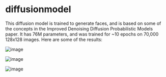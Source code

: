 # diffusionmodel
This diffusion model is trained to generate faces, and is based on some of the concepts in the Improved Denoising Diffusion Probabilistic Models paper. It has 76M parameters, and was trained for ~10 epochs on 70,000 128x128 images. Here are some of the results:

![image](https://github.com/matt322/diffusionmodel/assets/20477588/c4caabb9-5cc5-4d7b-a925-b4e35ec487d1)

![image](https://github.com/matt322/diffusionmodel/assets/20477588/28b00d4d-96fb-4eac-b23b-a88cea70c538)

![image](https://github.com/matt322/diffusionmodel/assets/20477588/4ca0e611-fa40-4f30-9692-28d8edcdcdbd)

